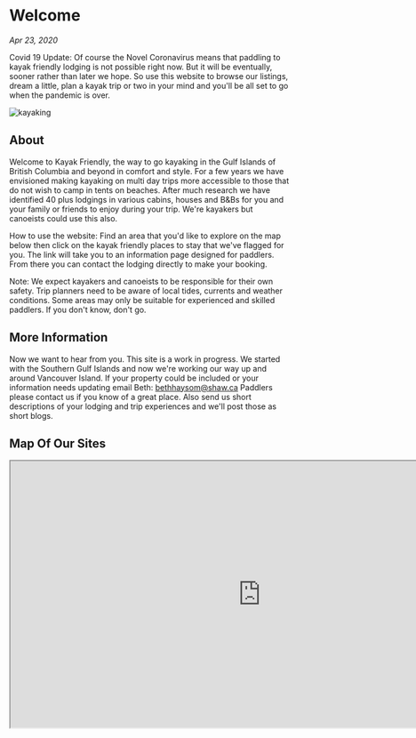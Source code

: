# Welcome

*Apr 23, 2020*

Covid 19 Update: Of course the Novel Coronavirus means that paddling to kayak friendly lodging is not possible right now. But it will be eventually, sooner rather than later we hope. So use this website to browse our listings, dream a little, plan a kayak trip or two in your mind and you'll be all set to go when the pandemic is over.
 
![kayaking](https://kayakfriendly.com/img/12.jpg)

## About

Welcome to Kayak Friendly, the way to go kayaking in the Gulf Islands of British Columbia and beyond in comfort and style.
For a few years we have envisioned making kayaking on multi day trips more accessible to those that do not wish to camp
in tents on beaches. After much research we have identified 40 plus lodgings in various cabins, houses and B&Bs
for you and your family or friends to enjoy during your trip. We're kayakers but canoeists could use this also.

How to use the website: Find an area that you'd like to explore on the map below then click on the kayak friendly places to stay that we've flagged for you. The link will take you to an information page designed for paddlers. From there you can contact the lodging  directly to make your booking.  

Note: We expect kayakers and canoeists to be responsible for their own safety. Trip planners need to be aware of local tides, currents and weather conditions. Some areas may only be suitable for experienced and skilled paddlers. If you don't know, don't go. 

## More Information

Now we want to hear from you. This site is a work in progress. We started with the Southern Gulf Islands and now we're working our way up and around Vancouver Island. If your property could be included or your information needs updating email Beth:   bethhaysom@shaw.ca
Paddlers please contact us if you know of a great place. Also send us short descriptions of your lodging and trip experiences and we'll post those as short blogs. 

## Map Of Our Sites

<iframe src="https://www.google.com/maps/d/embed?mid=1cRm9rBLq9bzLeRG05hVeY_ndT23i-mi9" width="900" height="480"></iframe>

